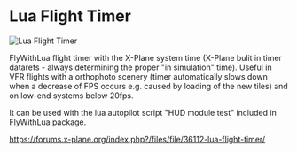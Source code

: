 # Lua Flight Timer

![Lua Flight Timer](https://i.imgur.com/Wd6Lls9.jpg)

FlyWithLua flight timer with the X-Plane system time (X-Plane bulit in timer datarefs - always determining the proper "in simulation" time). Useful in VFR flights with a orthophoto scenery (timer automatically slows down when a decrease of FPS occurs e.g. caused by loading of the new tiles) and on low-end systems below 20fps.

It can be used with the lua autopilot script "HUD module test" included in FlyWithLua package.

https://forums.x-plane.org/index.php?/files/file/36112-lua-flight-timer/

